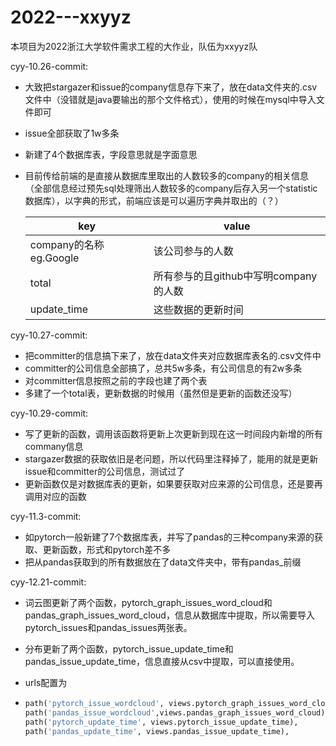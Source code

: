 # 2022---xxyyz
本项目为2022浙江大学软件需求工程的大作业，队伍为xxyyz队

cyy-10.26-commit:

- 大致把stargazer和issue的company信息存下来了，放在data文件夹的.csv文件中（没错就是java要输出的那个文件格式），使用的时候在mysql中导入文件即可

- issue全部获取了1w多条

- 新建了4个数据库表，字段意思就是字面意思

- 目前传给前端的是直接从数据库里取出的人数较多的company的相关信息（全部信息经过预先sql处理筛出人数较多的company后存入另一个statistic数据库），以字典的形式，前端应该是可以遍历字典并取出的（？）

  | key                     | value                                 |
  | ----------------------- | ------------------------------------- |
  | company的名称 eg.Google | 该公司参与的人数                      |
  | total                   | 所有参与的且github中写明company的人数 |
  | update_time             | 这些数据的更新时间                    |

cyy-10.27-commit:

- 把committer的信息搞下来了，放在data文件夹对应数据库表名的.csv文件中
- committer的公司信息全部搞了，总共5w多条，有公司信息的有2w多条
- 对committer信息按照之前的字段也建了两个表
- 多建了一个total表，更新数据的时候用（虽然但是更新的函数还没写）

cyy-10.29-commit:

- 写了更新的函数，调用该函数将更新上次更新到现在这一时间段内新增的所有commany信息
- stargazer数据的获取依旧是老问题，所以代码里注释掉了，能用的就是更新issue和committer的公司信息，测试过了
- 更新函数仅是对数据库表的更新，如果要获取对应来源的公司信息，还是要再调用对应的函数

cyy-11.3-commit:

- 如pytorch一般新建了7个数据库表，并写了pandas的三种company来源的获取、更新函数，形式和pytorch差不多
- 把从pandas获取到的所有数据放在了data文件夹中，带有pandas_前缀

cyy-12.21-commit:

- 词云图更新了两个函数，pytorch_graph_issues_word_cloud和pandas_graph_issues_word_cloud，信息从数据库中提取，所以需要导入pytorch_issues和pandas_issues两张表。

- 分布更新了两个函数，pytorch_issue_update_time和pandas_issue_update_time，信息直接从csv中提取，可以直接使用。

- urls配置为

- ```python
  path('pytorch_issue_wordcloud', views.pytorch_graph_issues_word_cloud),
  path('pandas_issue_wordcloud',views.pandas_graph_issues_word_cloud),
  path('pytorch_update_time', views.pytorch_issue_update_time),
  path('pandas_update_time', views.pandas_issue_update_time),
  ```